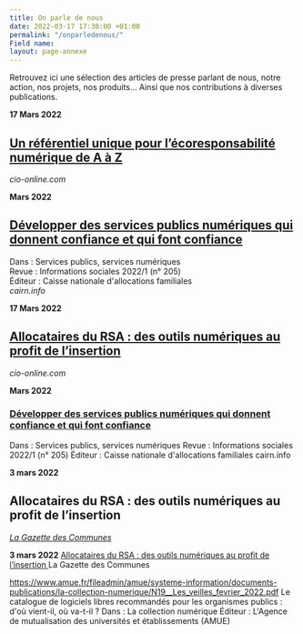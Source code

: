 ```yaml
---
title: On parle de nous
date: 2022-03-17 17:38:00 +01:00
permalink: "/onparledenous/"
Field name: 
layout: page-annexe
---
```


Retrouvez ici une sélection des articles de presse parlant de nous, notre action, nos projets, nos produits... Ainsi que nos contributions à diverses publications.

<p class="margin-0"><strong>17 Mars 2022</strong></p>
<h2 class="h5 margin-0"><a href="https://www.cio-online.com/actualites/lire-un-referentiel-unique-pour-l-ecoresponsabilite-numerique-de-a-a-z-14030.html" title="Un référentiel unique pour l'écoresponsabilité numérique de A à Z - Lien externe">Un référentiel unique pour l’écoresponsabilité numérique de A à Z</a></h2>
<p class="margin-top-0 margin-bottom-5"><i>cio-online.com</i></p>

<p class="margin-0"><strong>Mars 2022</strong></p>
<h2 class="h5 margin-0"><a href="https://www.cairn.info/revue-informations-sociales-2022-1.htm" title="Développer des services publics numériques qui donnent confiance et qui font confiance - Lien externe">Développer des services publics numériques qui donnent confiance et qui font confiance</a></h2>
<p class="margin-top-0 margin-bottom-3">Dans : Services publics, services numériques
<br>Revue : Informations sociales 2022/1 (n° 205)
<br>Éditeur : Caisse nationale d'allocations familiales<br><i>cairn.info</i></p>


<p class="margin-0"><strong>17 Mars 2022</strong></p>
<h2 class="h5 margin-0"><a href="https://www.cio-online.com/actualites/lire-un-referentiel-unique-pour-l-ecoresponsabilite-numerique-de-a-a-z-14030.html" title="Allocataires du RSA : des outils numériques au profit de l’insertion - Lien externe">Allocataires du RSA : des outils numériques au profit de l’insertion</a></h2>
<p class="margin-top-0 margin-bottom-5"><i>cio-online.com</i></p>


**Mars 2022**
### [Développer des services publics numériques qui donnent confiance et qui font confiance](https://www.cairn.info/revue-informations-sociales-2022-1.htm)
Dans : Services publics, services numériques
Revue : Informations sociales 2022/1 (n° 205)
Éditeur : Caisse nationale d'allocations familiales
cairn.info

<p class="margin-0"><strong>3 mars 2022</strong></p>
<h2 class="h5 margin-0">Allocataires du RSA : des outils numériques au profit de l’insertion</h2>
<p class="margin-0"><a href="https://www.lagazettedescommunes.com/793536/allocataires-du-rsa-des-outils-numeriques-au-profit-de-linsertion/" title="Allocataires du RSA : des outils numériques au profit de l’insertion - Lien externe"><i>La Gazette des Communes</i></a></p>

**3 mars 2022**
[Allocataires du RSA : des outils numériques au profit de l’insertion ](https://www.lagazettedescommunes.com/793536/allocataires-du-rsa-des-outils-numeriques-au-profit-de-linsertion/)
La Gazette des Communes

https://www.amue.fr/fileadmin/amue/systeme-information/documents-publications/la-collection-numerique/N19__Les_veilles_fevrier_2022.pdf
Le catalogue de logiciels libres recommandés pour les organismes publics : d'où vient-il, où va-t-il ?
Dans : La collection numérique
Éditeur : L'Agence de mutualisation des universités et établissements (AMUE)